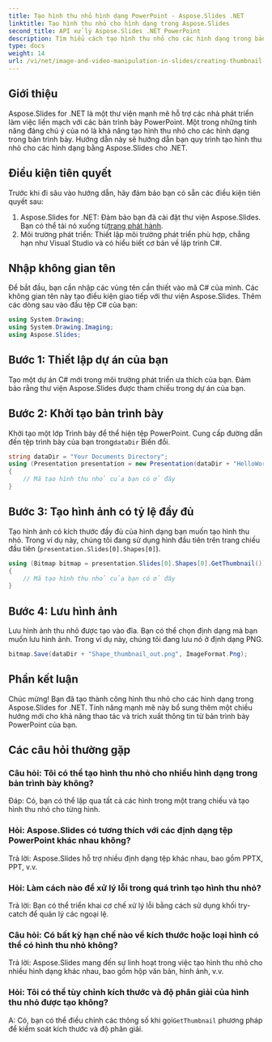 ```yaml
---
title: Tạo hình thu nhỏ hình dạng PowerPoint - Aspose.Slides .NET
linktitle: Tạo hình thu nhỏ cho hình dạng trong Aspose.Slides
second_title: API xử lý Aspose.Slides .NET PowerPoint
description: Tìm hiểu cách tạo hình thu nhỏ cho các hình dạng trong bản trình bày PowerPoint bằng Aspose.Slides for .NET. Hướng dẫn từng bước toàn diện dành cho nhà phát triển.
type: docs
weight: 14
url: /vi/net/image-and-video-manipulation-in-slides/creating-thumbnail-shape/
---
```

## Giới thiệu
Aspose.Slides for .NET là một thư viện mạnh mẽ hỗ trợ các nhà phát triển làm việc liền mạch với các bản trình bày PowerPoint. Một trong những tính năng đáng chú ý của nó là khả năng tạo hình thu nhỏ cho các hình dạng trong bản trình bày. Hướng dẫn này sẽ hướng dẫn bạn quy trình tạo hình thu nhỏ cho các hình dạng bằng Aspose.Slides cho .NET.
## Điều kiện tiên quyết
Trước khi đi sâu vào hướng dẫn, hãy đảm bảo bạn có sẵn các điều kiện tiên quyết sau:
1.  Aspose.Slides for .NET: Đảm bảo bạn đã cài đặt thư viện Aspose.Slides. Bạn có thể tải nó xuống từ[trang phát hành](https://releases.aspose.com/slides/net/).
2. Môi trường phát triển: Thiết lập môi trường phát triển phù hợp, chẳng hạn như Visual Studio và có hiểu biết cơ bản về lập trình C#.
## Nhập không gian tên
Để bắt đầu, bạn cần nhập các vùng tên cần thiết vào mã C# của mình. Các không gian tên này tạo điều kiện giao tiếp với thư viện Aspose.Slides. Thêm các dòng sau vào đầu tệp C# của bạn:
```csharp
using System.Drawing;
using System.Drawing.Imaging;
using Aspose.Slides;
```
## Bước 1: Thiết lập dự án của bạn
Tạo một dự án C# mới trong môi trường phát triển ưa thích của bạn. Đảm bảo rằng thư viện Aspose.Slides được tham chiếu trong dự án của bạn.
## Bước 2: Khởi tạo bản trình bày
Khởi tạo một lớp Trình bày để thể hiện tệp PowerPoint. Cung cấp đường dẫn đến tệp trình bày của bạn trong`dataDir` Biến đổi.
```csharp
string dataDir = "Your Documents Directory";
using (Presentation presentation = new Presentation(dataDir + "HelloWorld.pptx"))
{
    // Mã tạo hình thu nhỏ của bạn có ở đây
}
```
## Bước 3: Tạo hình ảnh có tỷ lệ đầy đủ
Tạo hình ảnh có kích thước đầy đủ của hình dạng bạn muốn tạo hình thu nhỏ. Trong ví dụ này, chúng tôi đang sử dụng hình đầu tiên trên trang chiếu đầu tiên (`presentation.Slides[0].Shapes[0]`).
```csharp
using (Bitmap bitmap = presentation.Slides[0].Shapes[0].GetThumbnail())
{
    // Mã tạo hình thu nhỏ của bạn có ở đây
}
```
## Bước 4: Lưu hình ảnh
Lưu hình ảnh thu nhỏ được tạo vào đĩa. Bạn có thể chọn định dạng mà bạn muốn lưu hình ảnh. Trong ví dụ này, chúng tôi đang lưu nó ở định dạng PNG.
```csharp
bitmap.Save(dataDir + "Shape_thumbnail_out.png", ImageFormat.Png);
```
## Phần kết luận
Chúc mừng! Bạn đã tạo thành công hình thu nhỏ cho các hình dạng trong Aspose.Slides for .NET. Tính năng mạnh mẽ này bổ sung thêm một chiều hướng mới cho khả năng thao tác và trích xuất thông tin từ bản trình bày PowerPoint của bạn.
## Các câu hỏi thường gặp
### Câu hỏi: Tôi có thể tạo hình thu nhỏ cho nhiều hình dạng trong bản trình bày không?
Đáp: Có, bạn có thể lặp qua tất cả các hình trong một trang chiếu và tạo hình thu nhỏ cho từng hình.
### Hỏi: Aspose.Slides có tương thích với các định dạng tệp PowerPoint khác nhau không?
Trả lời: Aspose.Slides hỗ trợ nhiều định dạng tệp khác nhau, bao gồm PPTX, PPT, v.v.
### Hỏi: Làm cách nào để xử lý lỗi trong quá trình tạo hình thu nhỏ?
Trả lời: Bạn có thể triển khai cơ chế xử lý lỗi bằng cách sử dụng khối try-catch để quản lý các ngoại lệ.
### Câu hỏi: Có bất kỳ hạn chế nào về kích thước hoặc loại hình có thể có hình thu nhỏ không?
Trả lời: Aspose.Slides mang đến sự linh hoạt trong việc tạo hình thu nhỏ cho nhiều hình dạng khác nhau, bao gồm hộp văn bản, hình ảnh, v.v.
### Hỏi: Tôi có thể tùy chỉnh kích thước và độ phân giải của hình thu nhỏ được tạo không?
 A: Có, bạn có thể điều chỉnh các thông số khi gọi`GetThumbnail` phương pháp để kiểm soát kích thước và độ phân giải.